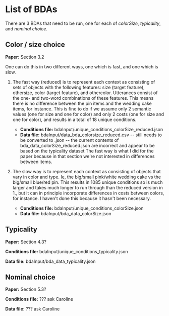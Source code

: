 # List of BDAs

There are 3 BDAs that need to be run, one for each of *colorSize*, *typicality*, and *nominal choice*.

## Color / size choice

**Paper:** Section 3.2

One can do this in two different ways, one which is fast, and one which is slow. 

1. The fast way (reduced) is to represent each context as consisting of sets of objects with the following features: size (target feature), othersize, color (target feature), and othercolor. Utterances consist of the one- and two-word combinations of these features. This means there is no difference between the pin items and the wedding cake items, for instance. This is fine to do if we assume only 2 semantic values (one for size and one for color) and only 2 costs (one for size and one for color), and results in a total of 18 unique conditions.

	- **Conditions file:** bdaInput/unique_conditions_colorSize_reduced.json
	- **Data file:** bdaInput/data_bda_colorsize_reduced.csv -- still needs to be converted to .json -- the current contents of bda_data_colorSize_reduced.json are incorrect and appear to be based on the typicality dataset
The fast way is what I did for the paper because in that section we're not interested in differences between items.	

2. The slow way is to represent each context as consisting of objects that vary in color and type. Ie, the big/small pink/white wedding cake vs the big/small blue/red pin. This results in 1085 unique conditions so is much larger and takes much longer to run through than the reduced version in 1., but it can in principle incorporate differences in costs between colors, for instance. I haven't done this because it hasn't been necessary.

	- **Conditions file:** bdaInput/unique_conditions_colorSize.json
	- **Data file:** bdaInput/bda_data_colorSize.json

## Typicality

**Paper:** Section 4.3?

**Conditions file:** bdaInput/unique_conditions_typicality.json	

**Data file:**	bdaInput/bda_data_typicality.json


## Nominal choice

**Paper:** Section 5.3?

**Conditions file:** ??? ask Caroline

**Data file:**	??? ask Caroline